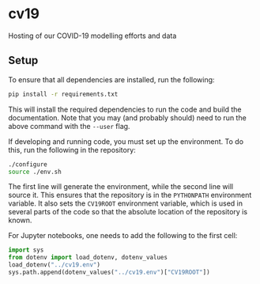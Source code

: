 # cv19

Hosting of our COVID-19 modelling efforts and data

## Setup

To ensure that all dependencies are installed, run the following:

```bash
pip install -r requirements.txt
```

This will install the required dependencies to run the code and
build the documentation. Note that you may (and probably should)
need to run the above command with the `--user` flag.

If developing and running code, you must set up the environment.
To do this, run the following in the repository:

```bash
./configure
source ./env.sh
```

The first line will generate the environment,
while the second line will source it.
This ensures that the repository is in the `PYTHONPATH` environment variable.
It also sets the `CV19ROOT` environment variable, which is used
in several parts of the code so that the absolute location of
the repository is known.

For Jupyter notebooks, one needs to add the following to the first cell:

```python
import sys
from dotenv import load_dotenv, dotenv_values
load_dotenv("../cv19.env")
sys.path.append(dotenv_values("../cv19.env")["CV19ROOT"])
```

